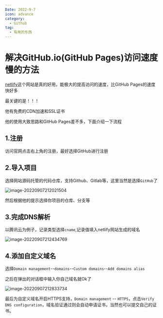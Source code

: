 ```yaml
---
Date: 2022-9-7
icon: advance
category:
  - Github
tag:
  - 有用的东西
---
```


# 解决GitHub.io(GitHub Pages)访问速度慢的方法

[netlify](https://app.netlify.com/)这个网站是真的好用，能极大的提高访问的速度，比GitHub Pages的速度快好多

最关键的是！！！

他有免费的CDN加速和SSL证书

他的使用大致思路和GitHub Pages差不多，下面介绍一下流程

## 1.注册

访问官网点击右上角的注册，最好选择GitHub进行注册

## 2.导入项目

选择网站源码托管的代码仓库，支持Github、Gitlab等，这里当然是选择`GitHub`了

![image-20220907212021504](https://xingqiu-tuchuang-1256524210.cos.ap-shanghai.myqcloud.com/7374/image-20220907212021504.png)

然后根据他的提示选择你项目的仓库、分支等

## 3.完成DNS解析

以腾讯云为例子，记录类型选择`cname`,记录值填入netlify网站生成的域名

![image-20220907212434769](https://xingqiu-tuchuang-1256524210.cos.ap-shanghai.myqcloud.com/7374/image-20220907212434769.png)

## 4.添加自定义域名

选择`Domain management`--`domains`--`Custom domains`--`Add domains alias`

之后在弹出的对话框中输入你自己域名就Ok了

![image-20220907212833734](https://xingqiu-tuchuang-1256524210.cos.ap-shanghai.myqcloud.com/7374/image-20220907212833734.png)

最后为自定义域名开启HTTPS支持，`Domain management` -- `HTTPS`，点击`Verify DNS configuration`，域名验证通过则会自动申请证书，当然也可以提交自己的证书。